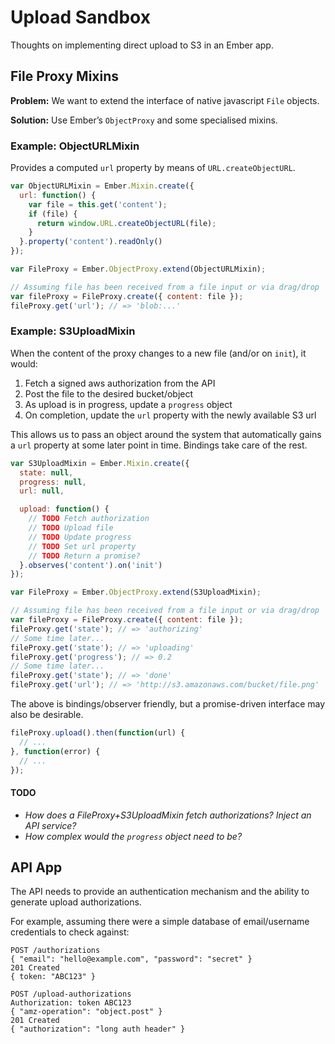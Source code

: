 # Upload Sandbox

Thoughts on implementing direct upload to S3 in an Ember app.

## File Proxy Mixins

**Problem:** We want to extend the interface of native javascript `File` objects.

**Solution:** Use Ember’s `ObjectProxy` and some specialised mixins.

### Example: ObjectURLMixin

Provides a computed `url` property by means of `URL.createObjectURL`.

```js
var ObjectURLMixin = Ember.Mixin.create({
  url: function() {
    var file = this.get('content');
    if (file) {
      return window.URL.createObjectURL(file);
    }
  }.property('content').readOnly()
});

var FileProxy = Ember.ObjectProxy.extend(ObjectURLMixin);

// Assuming file has been received from a file input or via drag/drop
var fileProxy = FileProxy.create({ content: file });
fileProxy.get('url'); // => 'blob:...'
```

### Example: S3UploadMixin

When the content of the proxy changes to a new file (and/or on `init`), it would:

1. Fetch a signed aws authorization from the API
2. Post the file to the desired bucket/object
3. As upload is in progress, update a `progress` object
4. On completion, update the `url` property with the newly available S3 url

This allows us to pass an object around the system that automatically gains a
`url` property at some later point in time. Bindings take care of the rest.

```js
var S3UploadMixin = Ember.Mixin.create({
  state: null,
  progress: null,
  url: null,

  upload: function() {
    // TODO Fetch authorization
    // TODO Upload file
    // TODO Update progress
    // TODO Set url property
    // TODO Return a promise?
  }.observes('content').on('init')
});

var FileProxy = Ember.ObjectProxy.extend(S3UploadMixin);

// Assuming file has been received from a file input or via drag/drop
var fileProxy = FileProxy.create({ content: file });
fileProxy.get('state'); // => 'authorizing'
// Some time later...
fileProxy.get('state'); // => 'uploading'
fileProxy.get('progress'); // => 0.2
// Some time later...
fileProxy.get('state'); // => 'done'
fileProxy.get('url'); // => 'http://s3.amazonaws.com/bucket/file.png'
```

The above is bindings/observer friendly, but a promise-driven interface may
also be desirable.

```js
fileProxy.upload().then(function(url) {
  // ...
}, function(error) {
  // ...
});
```

#### TODO

- *How does a FileProxy+S3UploadMixin fetch authorizations? Inject an API service?*
- *How complex would the `progress` object need to be?*

## API App

The API needs to provide an authentication mechanism and the ability to
generate upload authorizations.

For example, assuming there were a simple database of email/username
credentials to check against:

```
POST /authorizations
{ "email": "hello@example.com", "password": "secret" }
201 Created
{ token: "ABC123" }

POST /upload-authorizations
Authorization: token ABC123
{ "amz-operation": "object.post" }
201 Created
{ "authorization": "long auth header" }
```
